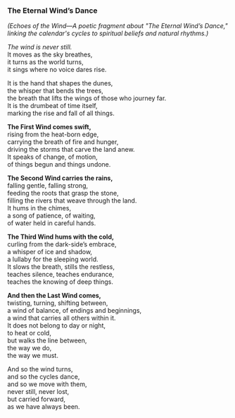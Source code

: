 ### **The Eternal Wind’s Dance**  
*(Echoes of the Wind—A poetic fragment about "The Eternal Wind’s Dance," linking the calendar's cycles to spiritual beliefs and natural rhythms.)*  

*The wind is never still.*  
It moves as the sky breathes,  
it turns as the world turns,  
it sings where no voice dares rise.  

It is the hand that shapes the dunes,  
the whisper that bends the trees,  
the breath that lifts the wings of those who journey far.  
It is the drumbeat of time itself,  
marking the rise and fall of all things.  

**The First Wind comes swift,**  
rising from the heat-born edge,  
carrying the breath of fire and hunger,  
driving the storms that carve the land anew.  
It speaks of change, of motion,  
of things begun and things undone.  

**The Second Wind carries the rains,**  
falling gentle, falling strong,  
feeding the roots that grasp the stone,  
filling the rivers that weave through the land.  
It hums in the chimes,  
a song of patience, of waiting,  
of water held in careful hands.  

**The Third Wind hums with the cold,**  
curling from the dark-side’s embrace,  
a whisper of ice and shadow,  
a lullaby for the sleeping world.  
It slows the breath, stills the restless,  
teaches silence, teaches endurance,  
teaches the knowing of deep things.  

**And then the Last Wind comes,**  
twisting, turning, shifting between,  
a wind of balance, of endings and beginnings,  
a wind that carries all others within it.  
It does not belong to day or night,  
to heat or cold,  
but walks the line between,  
the way we do,  
the way we must.  

And so the wind turns,  
and so the cycles dance,  
and so we move with them,  
never still, never lost,  
but carried forward,  
as we have always been.

